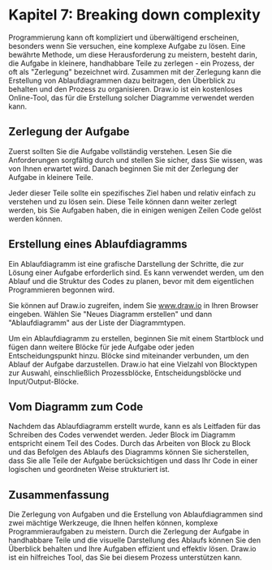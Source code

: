 # Kapitel 7: Breaking down complexity

Programmierung kann oft kompliziert und überwältigend erscheinen, besonders wenn Sie versuchen, eine komplexe Aufgabe zu lösen. Eine bewährte Methode, um diese Herausforderung zu meistern, besteht darin, die Aufgabe in kleinere, handhabbare Teile zu zerlegen - ein Prozess, der oft als "Zerlegung" bezeichnet wird. Zusammen mit der Zerlegung kann die Erstellung von Ablaufdiagrammen dazu beitragen, den Überblick zu behalten und den Prozess zu organisieren. Draw.io ist ein kostenloses Online-Tool, das für die Erstellung solcher Diagramme verwendet werden kann.

## Zerlegung der Aufgabe

Zuerst sollten Sie die Aufgabe vollständig verstehen. Lesen Sie die Anforderungen sorgfältig durch und stellen Sie sicher, dass Sie wissen, was von Ihnen erwartet wird. Danach beginnen Sie mit der Zerlegung der Aufgabe in kleinere Teile. 

Jeder dieser Teile sollte ein spezifisches Ziel haben und relativ einfach zu verstehen und zu lösen sein. Diese Teile können dann weiter zerlegt werden, bis Sie Aufgaben haben, die in einigen wenigen Zeilen Code gelöst werden können.

## Erstellung eines Ablaufdiagramms

Ein Ablaufdiagramm ist eine grafische Darstellung der Schritte, die zur Lösung einer Aufgabe erforderlich sind. Es kann verwendet werden, um den Ablauf und die Struktur des Codes zu planen, bevor mit dem eigentlichen Programmieren begonnen wird. 

Sie können auf Draw.io zugreifen, indem Sie www.draw.io in Ihren Browser eingeben. Wählen Sie "Neues Diagramm erstellen" und dann "Ablaufdiagramm" aus der Liste der Diagrammtypen.

Um ein Ablaufdiagramm zu erstellen, beginnen Sie mit einem Startblock und fügen dann weitere Blöcke für jede Aufgabe oder jeden Entscheidungspunkt hinzu. Blöcke sind miteinander verbunden, um den Ablauf der Aufgabe darzustellen. Draw.io hat eine Vielzahl von Blocktypen zur Auswahl, einschließlich Prozessblöcke, Entscheidungsblöcke und Input/Output-Blöcke.

## Vom Diagramm zum Code

Nachdem das Ablaufdiagramm erstellt wurde, kann es als Leitfaden für das Schreiben des Codes verwendet werden. Jeder Block im Diagramm entspricht einem Teil des Codes. Durch das Arbeiten von Block zu Block und das Befolgen des Ablaufs des Diagramms können Sie sicherstellen, dass Sie alle Teile der Aufgabe berücksichtigen und dass Ihr Code in einer logischen und geordneten Weise strukturiert ist.

## Zusammenfassung

Die Zerlegung von Aufgaben und die Erstellung von Ablaufdiagrammen sind zwei mächtige Werkzeuge, die Ihnen helfen können, komplexe Programmieraufgaben zu meistern. Durch die Zerlegung der Aufgabe in handhabbare Teile und die visuelle Darstellung des Ablaufs können Sie den Überblick behalten und Ihre Aufgaben effizient und effektiv lösen. Draw.io ist ein hilfreiches Tool, das Sie bei diesem Prozess unterstützen kann.
